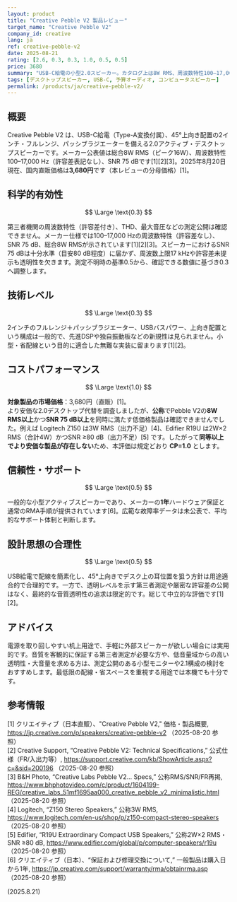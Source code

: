 ```yaml
---
layout: product
title: "Creative Pebble V2 製品レビュー"
target_name: "Creative Pebble V2"
company_id: creative
lang: ja
ref: creative-pebble-v2
date: 2025-08-21
rating: [2.6, 0.3, 0.3, 1.0, 0.5, 0.5]
price: 3680
summary: "USB-C給電の小型2.0スピーカー。カタログ上は8W RMS、周波数特性100–17,000 Hz、SNR 75 dBで、第三者測定は未公開です。技術は平凡ながら机上での取り回しという目的には合理的です。公称8W RMSかつSNR 75 dB以上を満たすより安価な同等以上製品が見当たらず、CPは1.0です。"
tags: [デスクトップスピーカー, USB-C, 予算オーディオ, コンピュータスピーカー]
permalink: /products/ja/creative-pebble-v2/
---
```


## 概要

Creative Pebble V2 は、USB-C給電（Type-A変換付属）、45°上向き配置の2インチ・フルレンジ、パッシブラジエーターを備える2.0アクティブ・デスクトップスピーカーです。メーカー公表値は総合8W RMS（ピーク16W）、周波数特性100–17,000 Hz（許容差表記なし）、SNR 75 dBです[1][2][3]。2025年8月20日現在、国内直販価格は**3,680円**です（本レビューの分母価格）[1]。

## 科学的有効性

$$ \Large \text{0.3} $$

第三者機関の周波数特性（許容差付き）、THD、最大音圧などの測定公開は確認できません。メーカー仕様では100–17,000 Hzの周波数特性（許容差なし）、SNR 75 dB、総合8W RMSが示されています[1][2][3]。スピーカーにおけるSNR 75 dBは十分水準（目安80 dB程度）に届かず、周波数上限17 kHzや許容差未提示も透明性を欠きます。測定不明時の基準0.5から、確認できる数値に基づき0.3へ調整します。

## 技術レベル

$$ \Large \text{0.3} $$

2インチのフルレンジ＋パッシブラジエーター、USBバスパワー、上向き配置という構成は一般的で、先進DSPや独自振動板などの新規性は見られません。小型・省配線という目的に適合した無難な実装に留まります[1][2]。

## コストパフォーマンス

$$ \Large \text{1.0} $$

**対象製品の市場価格**：3,680円（直販）[1]。  
より安価な2.0デスクトップ代替を調査しましたが、**公称**でPebble V2の**8W RMS以上**かつ**SNR 75 dB以上**を同時に満たす低価格製品は確認できませんでした。例えば Logitech Z150 は3W RMS（出力不足）[4]、Edifier R19U は2W×2 RMS（合計4W）かつSNR ≥80 dB（出力不足）[5] です。したがって**同等以上でより安価な製品が存在しない**ため、本評価は規定どおり **CP=1.0** とします。

## 信頼性・サポート

$$ \Large \text{0.5} $$

一般的な小型アクティブスピーカーであり、メーカーの**1年**ハードウェア保証と通常のRMA手順が提供されています[6]。広範な故障率データは未公表で、平均的なサポート体制と判断します。

## 設計思想の合理性

$$ \Large \text{0.5} $$

USB給電で配線を簡素化し、45°上向きでデスク上の耳位置を狙う方針は用途適合的で合理的です。一方で、透明レベルを示す第三者測定や厳密な許容差の公開はなく、最終的な音質透明性の追求は限定的です。総じて中立的な評価です[1][2]。

## アドバイス

電源を取り回しやすい机上用途で、手軽に外部スピーカーが欲しい場合には実用的です。音質を客観的に保証する第三者測定が必要な方や、低音量域からの高い透明性・大音量を求める方は、測定公開のある小型モニターや2.1構成の検討をおすすめします。最低限の配線・省スペースを重視する用途では本機でも十分です。

## 参考情報

[1] クリエイティブ（日本直販）、"Creative Pebble V2," 価格・製品概要, https://jp.creative.com/p/speakers/creative-pebble-v2 （2025-08-20 参照）  
[2] Creative Support, “Creative Pebble V2: Technical Specifications,” 公式仕様（FR/入出力等）, https://support.creative.com/kb/ShowArticle.aspx?c=&sid=200196 （2025-08-20 参照）  
[3] B&H Photo, “Creative Labs Pebble V2… Specs,” 公称RMS/SNR/FR再掲, https://www.bhphotovideo.com/c/product/1604199-REG/creative_labs_51mf1695aa000_creative_pebble_v2_minimalistic.html （2025-08-20 参照）  
[4] Logitech, “Z150 Stereo Speakers,” 公称3W RMS, https://www.logitech.com/en-us/shop/p/z150-compact-stereo-speakers （2025-08-20 参照）  
[5] Edifier, “R19U Extraordinary Compact USB Speakers,” 公称2W×2 RMS・SNR ≥80 dB, https://www.edifier.com/global/p/computer-speakers/r19u （2025-08-20 参照）  
[6] クリエイティブ（日本）、“保証および修理交換について,” 一般製品は購入日から1年, https://jp.creative.com/support/warranty/rma/obtainrma.asp （2025-08-20 参照）

(2025.8.21)

